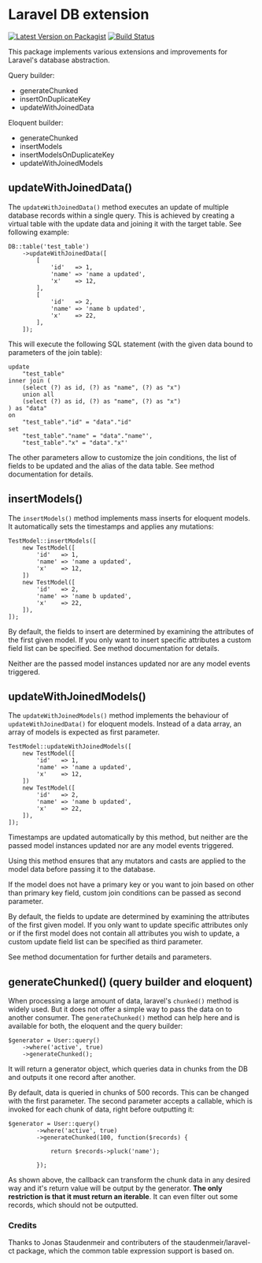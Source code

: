# Laravel DB extension
[![Latest Version on Packagist](https://img.shields.io/packagist/v/mehr-it/lara-db-ext.svg?style=flat-square)](https://packagist.org/packages/mehr-it/lara-db-ext)
[![Build Status](https://travis-ci.org/mehr-it/lara-db-ext.svg?branch=master)](https://travis-ci.org/mehr-it/lara-db-ext)

This package implements various extensions and improvements for Laravel's database abstraction.

Query builder:

* generateChunked
* insertOnDuplicateKey
* updateWithJoinedData

Eloquent builder:

* generateChunked
* insertModels
* insertModelsOnDuplicateKey
* updateWithJoinedModels



## updateWithJoinedData()

The `updateWithJoinedData()` method executes an update of multiple database records within a 
single query. This is achieved by creating a virtual table with the update data and joining it
with the target table. See following example:

    DB::table('test_table')
        ->updateWithJoinedData([
            [
                'id'   => 1,
                'name' => 'name a updated',
                'x'    => 12,
            ],
            [
                'id'   => 2,
                'name' => 'name b updated',
                'x'    => 22,
            ],
        ]);
        
This will execute the following SQL statement (with the given data bound to parameters of the join table):

    update 
        "test_table" 
    inner join (
        (select (?) as id, (?) as "name", (?) as "x") 
        union all 
        (select (?) as id, (?) as "name", (?) as "x")
    ) as "data"
    on 
        "test_table"."id" = "data"."id" 
    set 
        "test_table"."name" = "data"."name"',
        "test_table"."x" = "data"."x"'

The other parameters allow to customize the join conditions, the list of fields to be updated
and the alias of the data table. See method documentation for details.


## insertModels()
The `insertModels()` method implements mass inserts for eloquent models. It automatically sets
the timestamps and applies any mutations:

    TestModel::insertModels([
        new TestModel([
            'id'   => 1,
            'name' => 'name a updated',
            'x'    => 12,
        ])
        new TestModel([
            'id'   => 2,
            'name' => 'name b updated',
            'x'    => 22,
        ]),
    ]);

By default, the fields to insert are determined by examining the attributes of the first given 
model. If you only want to insert specific attributes a custom field list can be specified.
See method documentation for details.

Neither are the passed model instances updated nor are any model events triggered. 



## updateWithJoinedModels()

The `updateWithJoinedModels()` method implements the behaviour of `updateWithJoinedData()` for
eloquent models. Instead of a data array, an array of models is expected as first parameter.

    TestModel::updateWithJoinedModels([
        new TestModel([
            'id'   => 1,
            'name' => 'name a updated',
            'x'    => 12,
        ])
        new TestModel([
            'id'   => 2,
            'name' => 'name b updated',
            'x'    => 22,
        ]),
    ]);
    
Timestamps are updated automatically by this method, but neither are the passed model instances
updated nor are any model events triggered. 

Using this method ensures that any mutators and casts are applied to the model data before 
passing it to the database. 

If the model does not have a primary key or you want to join based on other than primary key
field, custom join conditions can be passed as second parameter.

By default, the fields to update are determined by examining the attributes of the first given 
model. If you only want to update specific attributes only or if the first model does not 
contain all attributes you wish to update, a custom update field list can be specified as 
third parameter.

See method documentation for further details and parameters.


## generateChunked() (query builder and eloquent)

When processing a large amount of data, laravel's `chunked()` method is widely used. But it does not
offer a simple way to pass the data on to another consumer. The `generateChunked()` method can 
help here and is available for both, the eloquent and the query builder:

    $generator = User::query()
        ->where('active', true)
        ->generateChunked();

It will return a generator object, which queries data in chunks from the DB and outputs it one record 
after another.

By default, data is queried in chunks of 500 records. This can be changed with the first parameter.
The second parameter accepts a callable, which is invoked for each chunk of data, right
before outputting it:

    $generator = User::query()
            ->where('active', true)
            ->generateChunked(100, function($records) {
            
                return $records->pluck('name');
                                    
            });
            
As shown above, the callback can transform the chunk data in any desired way and it's return value
will be output by the generator. **The only restriction is that it must return an iterable**. It 
can even filter out some records, which should not be outputted.




### Credits

Thanks to Jonas Staudenmeir and contributers of the staudenmeir/laravel-ct package, which the
common table expression support is based on.